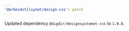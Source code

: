 ```yaml
---
'@arbeidstilsynet/design-css': patch
---
```


Updated dependency `@digdir/designsystemet-css` to `1.0.8`.
